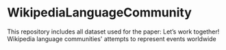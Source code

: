 # WikipediaLanguageCommunity
This repository includes all dataset used for the paper: Let’s work together! Wikipedia language communities' attempts to represent events worldwide
